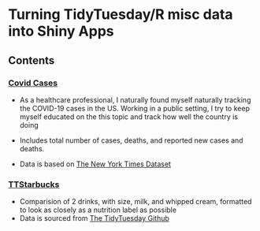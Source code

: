 # Turning TidyTuesday/R misc data into Shiny Apps

## Contents

### [Covid Cases](https://7cbiqh-theglucru.shinyapps.io/covid_cases/)

- As a healthcare professional, I naturally found myself naturally tracking the COVID-19 cases in the US. Working in a public setting, I try to keep myself educated on the this topic and track how well the country is doing

- Includes total number of cases, deaths, and reported new cases and deaths.

- Data is based on [The New York Times Dataset](https://github.com/nytimes/covid-19-data)


### [TTStarbucks](https://7cbiqh-theglucru.shinyapps.io/SBuxDrinks/)

- Comparision of 2 drinks, with size, milk, and whipped cream, formatted to look as closely as a nutrition label as possible
- Data is sourced from [The TidyTuesday Github](https://github.com/rfordatascience/tidytuesday/blob/master/data/2021/2021-12-21/readme.md)
